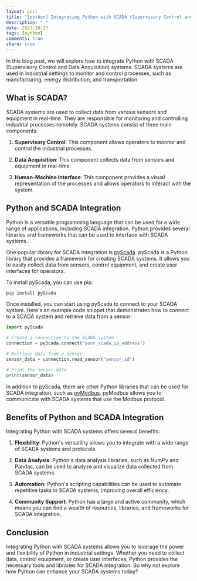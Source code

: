 ```yaml
---
layout: post
title: "[python] Integrating Python with SCADA (Supervisory Control and Data Acquisition) systems"
description: " "
date: 2023-10-27
tags: [python]
comments: true
share: true
---
```


In this blog post, we will explore how to integrate Python with SCADA (Supervisory Control and Data Acquisition) systems. SCADA systems are used in industrial settings to monitor and control processes, such as manufacturing, energy distribution, and transportation.

## What is SCADA?

SCADA systems are used to collect data from various sensors and equipment in real-time. They are responsible for monitoring and controlling industrial processes remotely. SCADA systems consist of three main components:

1. **Supervisory Control**: This component allows operators to monitor and control the industrial processes.

2. **Data Acquisition**: This component collects data from sensors and equipment in real-time.

3. **Human-Machine Interface**: This component provides a visual representation of the processes and allows operators to interact with the system.

## Python and SCADA Integration

Python is a versatile programming language that can be used for a wide range of applications, including SCADA integration. Python provides several libraries and frameworks that can be used to interface with SCADA systems.

One popular library for SCADA integration is [pyScada](https://github.com/eckelmann/pyScada). pyScada is a Python library that provides a framework for creating SCADA systems. It allows you to easily collect data from sensors, control equipment, and create user interfaces for operators.

To install pyScada, you can use pip:

```python
pip install pyScada
```

Once installed, you can start using pyScada to connect to your SCADA system. Here's an example code snippet that demonstrates how to connect to a SCADA system and retrieve data from a sensor:

```python
import pyScada

# Create a connection to the SCADA system
connection = pyScada.connect("your_scada_ip_address")

# Retrieve data from a sensor
sensor_data = connection.read_sensor("sensor_id")

# Print the sensor data
print(sensor_data)
```

In addition to pyScada, there are other Python libraries that can be used for SCADA integration, such as [pyModbus](https://pypi.org/project/pymodbus/). pyModbus allows you to communicate with SCADA systems that use the Modbus protocol.

## Benefits of Python and SCADA Integration

Integrating Python with SCADA systems offers several benefits:

1. **Flexibility**: Python's versatility allows you to integrate with a wide range of SCADA systems and protocols.

2. **Data Analysis**: Python's data analysis libraries, such as NumPy and Pandas, can be used to analyze and visualize data collected from SCADA systems.

3. **Automation**: Python's scripting capabilities can be used to automate repetitive tasks in SCADA systems, improving overall efficiency.

4. **Community Support**: Python has a large and active community, which means you can find a wealth of resources, libraries, and frameworks for SCADA integration.

## Conclusion

Integrating Python with SCADA systems allows you to leverage the power and flexibility of Python in industrial settings. Whether you need to collect data, control equipment, or create user interfaces, Python provides the necessary tools and libraries for SCADA integration. So why not explore how Python can enhance your SCADA systems today?